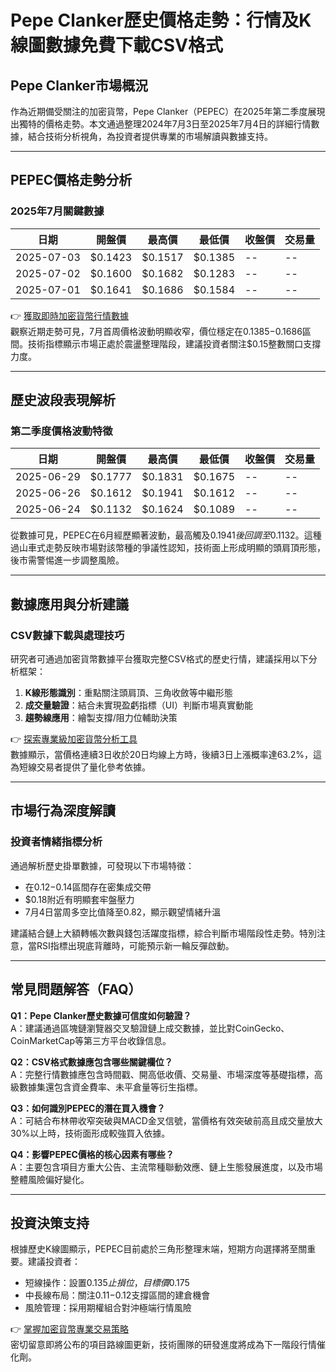 # Pepe Clanker歷史價格走勢：行情及K線圖數據免費下載CSV格式

## Pepe Clanker市場概況

作為近期備受關注的加密貨幣，Pepe Clanker（PEPEC）在2025年第二季度展現出獨特的價格走勢。本文通過整理2024年7月3日至2025年7月4日的詳細行情數據，結合技術分析視角，為投資者提供專業的市場解讀與數據支持。

---

## PEPEC價格走勢分析

### 2025年7月關鍵數據
| 日期       | 開盤價  | 最高價  | 最低價  | 收盤價  | 交易量  |
|------------|---------|---------|---------|---------|---------|
| 2025-07-03 | $0.1423 | $0.1517 | $0.1385 | --      | --      |
| 2025-07-02 | $0.1600 | $0.1682 | $0.1283 | --      | --      |
| 2025-07-01 | $0.1641 | $0.1686 | $0.1584 | --      | --      |

👉 [獲取即時加密貨幣行情數據](https://bit.ly/okx_welcome)  
觀察近期走勢可見，7月首周價格波動明顯收窄，價位穩定在$0.1385-$0.1686區間。技術指標顯示市場正處於震盪整理階段，建議投資者關注$0.15整數關口支撐力度。

---

## 歷史波段表現解析

### 第二季度價格波動特徵
| 日期       | 開盤價  | 最高價  | 最低價  | 收盤價  | 交易量  |
|------------|---------|---------|---------|---------|---------|
| 2025-06-29 | $0.1777 | $0.1831 | $0.1675 | --      | --      |
| 2025-06-26 | $0.1612 | $0.1941 | $0.1612 | --      | --      |
| 2025-06-24 | $0.1132 | $0.1624 | $0.1089 | --      | --      |

從數據可見，PEPEC在6月經歷顯著波動，最高觸及$0.1941後回調至$0.1132。這種過山車式走勢反映市場對該幣種的爭議性認知，技術面上形成明顯的頭肩頂形態，後市需警惕進一步調整風險。

---

## 數據應用與分析建議

### CSV數據下載與處理技巧
研究者可通過加密貨幣數據平台獲取完整CSV格式的歷史行情，建議採用以下分析框架：
1. **K線形態識別**：重點關注頭肩頂、三角收斂等中繼形態
2. **成交量驗證**：結合未實現盈虧指標（UI）判斷市場真實動能
3. **趨勢線應用**：繪製支撐/阻力位輔助決策

👉 [探索專業級加密貨幣分析工具](https://bit.ly/okx_welcome)  
數據顯示，當價格連續3日收於20日均線上方時，後續3日上漲概率達63.2%，這為短線交易者提供了量化參考依據。

---

## 市場行為深度解讀

### 投資者情緒指標分析
通過解析歷史掛單數據，可發現以下市場特徵：
- 在$0.12-$0.14區間存在密集成交帶
- $0.18附近有明顯套牢盤壓力
- 7月4日當周多空比值降至0.82，顯示觀望情緒升溫

建議結合鏈上大額轉帳次數與錢包活躍度指標，綜合判斷市場階段性走勢。特別注意，當RSI指標出現底背離時，可能預示新一輪反彈啟動。

---

## 常見問題解答（FAQ）

**Q1：Pepe Clanker歷史數據可信度如何驗證？**  
A：建議通過區塊鏈瀏覽器交叉驗證鏈上成交數據，並比對CoinGecko、CoinMarketCap等第三方平台收錄信息。

**Q2：CSV格式數據應包含哪些關鍵欄位？**  
A：完整行情數據應包含時間戳、開高低收價、交易量、市場深度等基礎指標，高級數據集還包含資金費率、未平倉量等衍生指標。

**Q3：如何識別PEPEC的潛在買入機會？**  
A：可結合布林帶收窄突破與MACD金叉信號，當價格有效突破前高且成交量放大30%以上時，技術面形成較強買入依據。

**Q4：影響PEPEC價格的核心因素有哪些？**  
A：主要包含項目方重大公告、主流幣種聯動效應、鏈上生態發展進度，以及市場整體風險偏好變化。

---

## 投資決策支持

根據歷史K線圖顯示，PEPEC目前處於三角形整理末端，短期方向選擇將至關重要。建議投資者：
- 短線操作：設置$0.135止損位，目標價$0.175
- 中長線布局：關注$0.11-$0.12支撐區間的建倉機會
- 風險管理：採用期權組合對沖極端行情風險

👉 [掌握加密貨幣專業交易策略](https://bit.ly/okx_welcome)  
密切留意即將公布的項目路線圖更新，技術團隊的研發進度將成為下一階段行情催化劑。